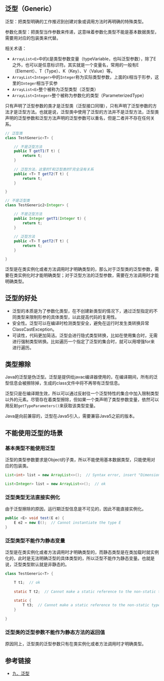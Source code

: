 <!--
date: 2021-04-19T22:34:12+08:00
lastmod: 2021-04-26T22:34:12+08:00
-->
## 泛型（Generic）

泛型：把类型明确的工作推迟到创建对象或调用方法时再明确的特殊类型。

参数化类型：把类型当作参数来传递，这意味着参数化类型不能是基本数据类型，需要用对应的包装类来代替。

相关术语：

* `ArrayList<E>`中的`E`是类型参数变量（typeVariable，也叫泛型参数），除了E之外，也可以是任意标识符。其实就是一个变量名，常用的一般有E（Element）、T（Type）、K（Key）、V（Value）等。
* `ArrayList<Integer>`中的`Integer`称为实际类型参数，上面的`E`相当于形参，这里的`Integer`相当于实参
* `ArrayList<E>`整个被称为泛型类型（泛型类）
* `ArrayList<Integer>`整个被称为参数化的类型（ParameterizedType）

只有声明了泛型参数的类才是泛型类（泛型接口同理），只有声明了泛型参数的方法才是泛型方法。也就是说，泛型类中使用了泛型的方法并不是泛型方法，泛型类声明的泛型参数和泛型方法声明的泛型参数可以重名，但是二者并不存在任何关系。

```java
// 泛型类
class TestGeneric<T> {

    // 不是泛型方法
    public T getT1(T t) {
        return t;
    }
    
    // 泛型方法，这里的T和泛型类的T完全没有关系
    public <T> T getT2(T t) {
        return t;
    }

}

// 不是泛型类
class TestGeneric2<Integer> {

    // 不是泛型方法
    public Integer getT1(Integer t) {
        return t;
    }
    
	// 泛型方法
    public <T> T getT2(T t) {
        return t;
    }

}
```

泛型是在类实例化或者方法调用时才明确类型的，那么对于泛型类的泛型参数，需要在类实例化时才能明确类型；对于泛型方法的泛型参数，需要在方法调用时才能明确类型。

## 泛型的好处

* 泛型的本质是为了参数化类型，在不创建新类型的情况下，通过泛型指定的不同类型来限制形参的具体类型，以此提高代码的复用性。
* 安全性。泛型可以在编译时检测类型安全，避免在运行时发生类转换异常ClassCastException。
* 可读性，代码更加简洁。泛型会进行隐式类型转换，比如在使用集合时，无需进行强制类型转换。比如遍历一个指定了泛型的集合时，就可以用增强for来进行遍历。

## 类型擦除

Java的泛型是伪泛型。泛型是提供给javac编译器使用的，在编译期间，所有的泛型信息会被擦除掉，生成的class文件中将不再带有泛型信息。

泛型只是在编译期生效，所以可以通过反射往一个泛型特性的集合中加入限制类型以外的元素。尽管存在着类型擦除，但如果一个类声明了类型参数变量，依然可以用反射`getTypeParameters()`来获取该类型变量。

Java是向前兼容的，泛型在Java5引入，需要兼容Java5之前的版本。

## 不能使用泛型的场景

### 基本类型不能使用泛型

泛型的类型参数要求是Object的子类，所以不能使用基本数据类型，只能使用对应的包装类。

```java
List<int> list = new ArrayList<>();  // Syntax error, insert "Dimensions" to complete ReferenceType

List<Integer> list = new ArrayList<>();  // ok
```

### 泛型类型无法直接实例化

由于泛型擦除的原因，运行期泛型信息是不可见的，因此不能直接实例化。

```java
public <E> void test(E e) {
    E e2 = new E();  // Cannot instantiate the type E
}
```

### 泛型类型不能作为静态变量

泛型是在类实例化或者方法调用时才明确类型的，而静态类型是在类加载时就实例化的，此时是无法明确泛型的具体类型的，所以泛型不能作为静态变量。也就是说，泛型类型默认就是非静态的。

```java
class TestGeneric<T> {

    T t1;  // ok
    
    static T t2;  // Cannot make a static reference to the non-static type T
    
    static {
        T t3;  // Cannot make a static reference to the non-static type T
    }
    
}
```

### 泛型类的泛型参数不能作为静态方法的返回值

原因同上，泛型类的泛型参数只有在类实例化或者方法调用时才明确类型。

## 参考链接

* [九、泛型](http://cyc2018.gitee.io/cs-notes/#/notes/Java%20%E5%9F%BA%E7%A1%80?id=%e4%b9%9d%e3%80%81%e6%b3%9b%e5%9e%8b)

